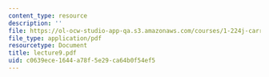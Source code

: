 ```yaml
---
content_type: resource
description: ''
file: https://ol-ocw-studio-app-qa.s3.amazonaws.com/courses/1-224j-carrier-systems-fall-2003/c0639ece1644a78f5e29ca64b0f54ef5_lecture9.pdf
file_type: application/pdf
resourcetype: Document
title: lecture9.pdf
uid: c0639ece-1644-a78f-5e29-ca64b0f54ef5
---
```


